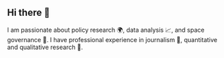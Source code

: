 Hi there 👋
---
I am passionate about policy research 🌍, data analysis 📈, and space governance 🚀. I have professional experience in journalism 📰, quantitative and qualitative research 🧠.


<!--
**sln99/sln99** is a ✨ _special_ ✨ repository because its `README.md` (this file) appears on your GitHub profile.


Here are some ideas to get you started:

- 🔭 I’m currently working on ...
- 🌱 I’m currently learning ...
- 👯 I’m looking to collaborate on ...
- 🤔 I’m looking for help with ...
- 💬 Ask me about ...
- 📫 How to reach me: ...
- 😄 Pronouns: ...
- ⚡ Fun fact: ...
-->
